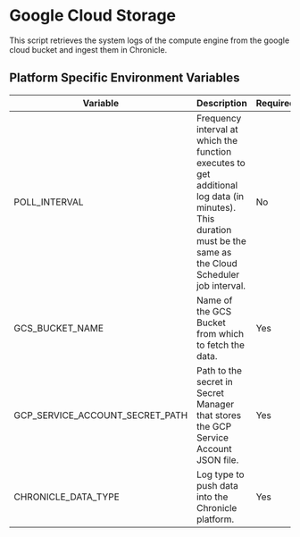 # Google Cloud Storage

This script retrieves the system logs of the compute engine from the google cloud bucket and ingest them in Chronicle.
## Platform Specific Environment Variables

| Variable | Description | Required | Default | Secret |
|---|---|---|---|---|
| POLL_INTERVAL | Frequency interval at which the function executes to get additional log data (in minutes). This duration must be the same as the Cloud Scheduler job interval. | No  | 60 | No |
| GCS_BUCKET_NAME | Name of the GCS Bucket from which to fetch the data. | Yes | - | No |
| GCP_SERVICE_ACCOUNT_SECRET_PATH | Path to the secret in Secret Manager that stores the GCP Service Account JSON file. | Yes | - | Yes |
| CHRONICLE_DATA_TYPE | Log type to push data into the Chronicle platform. | Yes | - | No |
